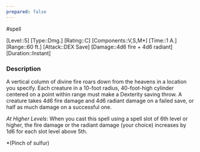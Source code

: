 ```yaml
---
prepared: false
---
```

#spell

[Level::5]
[Type::Dmg.]
[Rating::C]
[Components::V,S,M*]
[Time::1 A.]
[Range::60 ft.]
[Attack::DEX Save]
[Damage::4d6 fire + 4d6 radiant]
[Duration::Instant]
### Description

A vertical column of divine fire roars down from the heavens in a location you specify. Each creature in a 10-foot radius, 40-foot-high cylinder centered on a point within range must make a Dexterity saving throw. A creature takes 4d6 fire damage and 4d6 radiant damage on a failed save, or half as much damage on a successful one.

*At Higher Levels*: When you cast this spell using a spell slot of 6th level or higher, the fire damage or the radiant damage (your choice) increases by 1d6 for each slot level above 5th.

\*(Pinch of sulfur)